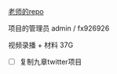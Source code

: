 [老师的repo](https://github.com/jiuzhangsuanfa-org/django-twitter)

项目的管理员 admin / fx926926

视频录播 + 材料 37G
- [ ] 复制九章twitter项目 

